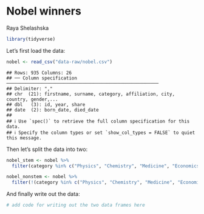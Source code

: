 Nobel winners
================
Raya Shelashska

``` r
library(tidyverse)
```

Let’s first load the data:

``` r
nobel <- read_csv("data-raw/nobel.csv")
```

    ## Rows: 935 Columns: 26
    ## ── Column specification ────────────────────────────────────────────────────────
    ## Delimiter: ","
    ## chr  (21): firstname, surname, category, affiliation, city, country, gender,...
    ## dbl   (3): id, year, share
    ## date  (2): born_date, died_date
    ## 
    ## ℹ Use `spec()` to retrieve the full column specification for this data.
    ## ℹ Specify the column types or set `show_col_types = FALSE` to quiet this message.

Then let’s split the data into two:

``` r
nobel_stem <- nobel %>%
  filter(category %in% c("Physics", "Chemistry", "Medicine", "Economics"))

nobel_nonstem <- nobel %>%
  filter(!(category %in% c("Physics", "Chemistry", "Medicine", "Economics")))
```

And finally write out the data:

``` r
# add code for writing out the two data frames here
```
